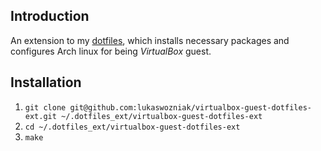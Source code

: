 ## Introduction

An extension to my [dotfiles](https://github.com/lukaswozniak/dotfiles), which installs necessary packages and configures Arch
linux for being *VirtualBox* guest.

## Installation

1. `git clone git@github.com:lukaswozniak/virtualbox-guest-dotfiles-ext.git ~/.dotfiles_ext/virtualbox-guest-dotfiles-ext`
2. `cd ~/.dotfiles_ext/virtualbox-guest-dotfiles-ext`
3. `make`
